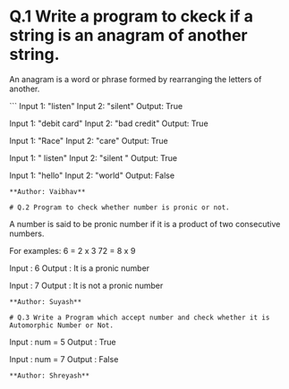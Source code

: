 # Q.1 Write a program to ckeck if a string is an anagram of another string.
<div>
<p>An anagram is a word or phrase formed by rearranging the letters of another.</p>
</div>
```
Input 1: "listen"
Input 2: "silent"
Output: True

Input 1: "debit card"
Input 2: "bad credit"
Output: True

Input 1: "Race"
Input 2: "care"
Output: True

Input 1: " listen"
Input 2: "silent "
Output: True

Input 1: "hello"
Input 2: "world"
Output: False
```
**Author: Vaibhav**

# Q.2 Program to check whether number is pronic or not.
```
A number is said to be pronic number if it is a product of two consecutive numbers.

For examples:
6 = 2 x 3
72 = 8 x 9

Input : 6
Output : It is a pronic number

Input : 7
Output : It is not a pronic number
```
**Author: Suyash**

# Q.3 Write a Program which accept number and check whether it is Automorphic Number or Not.
```
Input : num = 5
Output : True

Input : num = 7
Output : False
```
**Author: Shreyash**

